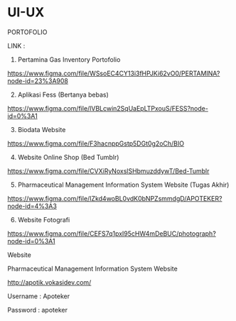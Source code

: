 # UI-UX

PORTOFOLIO

LINK :

1. Pertamina Gas Inventory Portofolio

https://www.figma.com/file/WSsoEC4CY13i3fHPJKi62vO0/PERTAMINA?node-id=23%3A908

2. Aplikasi Fess (Bertanya bebas)

https://www.figma.com/file/lVBLcwin2SqUaEpLTPxouS/FESS?node-id=0%3A1

3. Biodata Website

https://www.figma.com/file/F3hacnppGstp5DGt0g2oCh/BIO

4. Website Online Shop (Bed Tumblr)

https://www.figma.com/file/CVXiRyNoxslSHbmuzddywT/Bed-Tumblr

5. Pharmaceutical Management Information System Website (Tugas Akhir)

https://www.figma.com/file/IZkd4woBL0vdK0bNPZsmmdgD/APOTEKER?node-id=4%3A3

6. Website Fotografi

https://www.figma.com/file/CEFS7q1pxI95cHW4mDeBUC/photograph?node-id=0%3A1



Website

Pharmaceutical Management Information System Website

http://apotik.vokasidev.com/

Username : Apoteker

Password : apoteker
